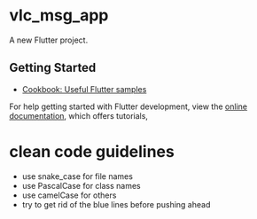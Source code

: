 # vlc_msg_app

A new Flutter project.

## Getting Started

- [Cookbook: Useful Flutter samples](https://docs.flutter.dev/cookbook)

For help getting started with Flutter development, view the
[online documentation](https://docs.flutter.dev/), which offers tutorials,

# clean code guidelines

- use snake_case for file names
- use PascalCase for class names
- use camelCase for others
- try to get rid of the blue lines before pushing ahead

